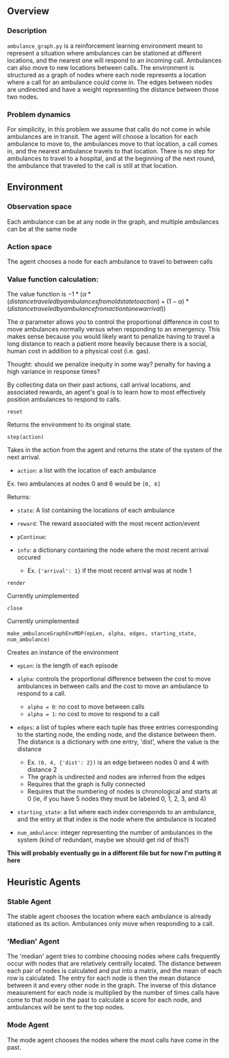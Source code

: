 ## Overview

### Description

`ambulance_graph.py` is a reinforcement learning environment meant to represent a situation where ambulances can be stationed at different locations, and the nearest one will respond to an incoming call. Ambulances can also move to new locations between calls. The environment is structured as a graph of nodes where each node represents a location where a call for an ambulance could come in. The edges between nodes are undirected and have a weight representing the distance between those two nodes.

### Problem dynamics

For simplicity, in this problem we assume that calls do not come in while ambulances are in transit. The agent will choose a location for each ambulance to move to, the ambulances move to that location, a call comes in, and the nearest ambulance travels to that location. There is no step for ambulances to travel to a hospital, and at the beginning of the next round, the ambulance that traveled to the call is still at that location.

## Environment

### Observation space

Each ambulance can be at any node in the graph, and multiple ambulances can be at the same node

### Action space

The agent chooses a node for each ambulance to travel to between calls

### Value function calculation:

The value function is $-1 * (\alpha * (distance traveled by ambulances from old state to action) + (1 - \alpha) * (distance traveled by ambulance from action to new arrival))$

The $\alpha$ parameter allows you to control the proportional difference in cost to move ambulances normally versus when responding to an emergency. This makes sense because you would likely want to penalize having to travel a long distance to reach a patient more heavily because there is a social, human cost in addition to a physical cost (i.e. gas).

Thought: should we penalize inequity in some way? penalty for having a high variance in response times?

By collecting data on their past actions, call arrival locations, and associated rewards, an agent's goal is to learn how to most effectively position ambulances to respond to calls.


`reset`

Returns the environment to its original state.

`step(action)`

Takes in the action from the agent and returns the state of the system of the next arrival.
* `action`: a list with the location of each ambulance

Ex. two ambulances at nodes 0 and 6 would be `[0, 6]`

Returns:

* `state`: A list containing the locations of each ambulance

* `reward`: The reward associated with the most recent action/event

* `pContinue`:

* `info`: a dictionary containing the node where the most recent arrival occured
  - Ex. `{'arrival': 1}` if the most recent arrival was at node 1

`render`

Currently unimplemented

`close`

Currently unimplemented

`make_ambulanceGraphEnvMDP(epLen, alpha, edges, starting_state, num_ambulance)`

Creates an instance of the environment

* `epLen`: is the length of each episode

* `alpha`: controls the proportional difference between the cost to move ambulances in between calls and the cost to move an ambulance to respond to a call.
  - `alpha = 0`: no cost to move between calls
  - `alpha = 1`: no cost to move to respond to a call

* `edges`: a list of tuples where each tuple has three entries corresponding to the starting node, the ending node, and the distance between them. The distance is a dictionary with one entry, 'dist', where the value is the distance
  - Ex. `(0, 4, {'dist': 2})` is an edge between nodes 0 and 4 with distance 2
  - The graph is undirected and nodes are inferred from the edges
  - Requires that the graph is fully connected
  - Requires that the numbering of nodes is chronological and starts at 0 (ie, if you have 5 nodes they must be labeled 0, 1, 2, 3, and 4)

* `starting_state`: a list where each index corresponds to an ambulance, and the entry at that index is the node where the ambulance is located

* `num_ambulance`: integer representing the number of ambulances in the system (kind of redundant, maybe we should get rid of this?)



**This will probably eventually go in a different file but for now I'm putting it here**

## Heuristic Agents

### Stable Agent

The stable agent chooses the location where each ambulance is already stationed as its action. Ambulances only move when responding to a call. 

### 'Median' Agent

The 'median' agent tries to combine choosing nodes where calls frequently occur with nodes that are relatively centrally located. The distance between each pair of nodes is calculated and put into a matrix, and the mean of each row is calculated. The entry for each node is then the mean distance between it and every other node in the graph. The inverse of this distance measurement for each node is multiplied by the number of times calls have come to that node in the past to calculate a score for each node, and ambulances will be sent to the top nodes.

### Mode Agent

The mode agent chooses the nodes where the most calls have come in the past.